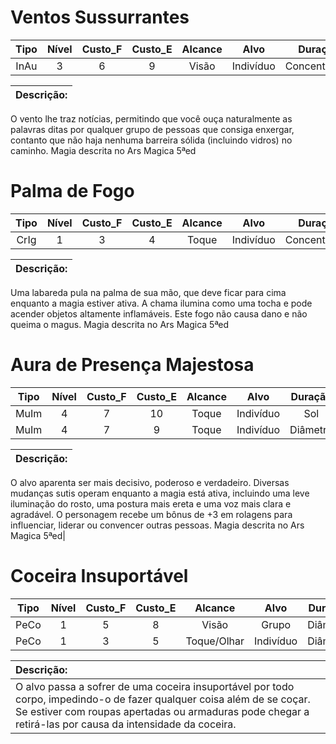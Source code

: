 # Ventos Sussurrantes 
Tipo   | Nível | Custo_F | Custo_E | Alcance |    Alvo   |    Duração    | Dano
:----: | :---: | :---:   | :---:   | :---:   | :------:  | :-----------: | :---:
InAu   |  3    |   6     |   9     |  Visão  | Indivíduo | Concentração  |  NA 

**Descrição:** |
:-------------------------------------------------------------------|
O vento lhe traz notícias, permitindo que você ouça naturalmente as palavras ditas por qualquer grupo de pessoas que consiga enxergar, contanto que não haja nenhuma barreira sólida (incluindo vidros) no caminho.
Magia descrita no Ars Magica 5ªed

# Palma de Fogo
Tipo   | Nível | Custo_F | Custo_E | Alcance |    Alvo   |    Duração    | Dano
:----: | :---: | :---:   | :---:   | :---:   | :------:  | :-----------: | :---:
CrIg   |  1    |   3     |   4     |  Toque  | Indivíduo | Concentração  |  NA 

**Descrição:** |
:-------------------------------------------------------------------|
Uma labareda pula na palma de sua mão, que deve ficar para cima enquanto a magia estiver ativa. A chama ilumina como uma tocha e pode acender objetos altamente inflamáveis. Este fogo não causa dano e não queima o magus.
Magia descrita no Ars Magica 5ªed

# Aura de Presença Majestosa
Tipo   | Nível | Custo_F | Custo_E | Alcance |    Alvo   |    Duração    | Dano
:----: | :---: | :---:   | :---:   | :---:   | :------:  | :-----------: | :---:
MuIm   |  4    |   7     |   10    |  Toque  | Indivíduo |      Sol      |  NA 
MuIm   |  4    |   7     |   9     |  Toque  | Indivíduo |    Diâmetro   |  NA

**Descrição:** |
:-------------------------------------------------------------------|
O alvo aparenta ser mais decisivo, poderoso e verdadeiro. Diversas mudanças sutis operam enquanto a magia está ativa, incluindo uma leve iluminação do rosto, uma postura mais ereta e uma voz mais clara e agradável. O personagem recebe um bônus de +3 em rolagens para influenciar, liderar ou convencer outras pessoas.
Magia descrita no Ars Magica 5ªed|

# Coceira Insuportável
Tipo   | Nível | Custo_F | Custo_E |  Alcance  |    Alvo   |    Duração    | Dano
:----: | :---: | :---:   | :---:   |  :---:    | :------:  | :-----------: | :---:
PeCo   |  1    |   5     |   8     |   Visão   |   Grupo   |    Diâmetro   |  NA 
PeCo   |  1    |   3     |   5     |Toque/Olhar| Indivíduo |    Diâmetro   |  NA 

**Descrição:** |
:-------------------------------------------------------------------|
O alvo passa a sofrer de uma coceira insuportável por todo corpo, impedindo-o de fazer qualquer coisa além de se coçar. Se estiver com roupas apertadas ou armaduras pode chegar a retirá-las por causa da intensidade da coceira.|




